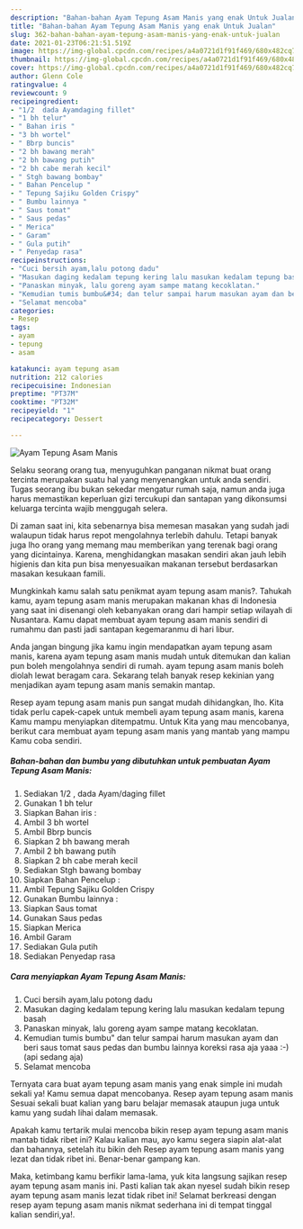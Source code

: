 ```yaml
---
description: "Bahan-bahan Ayam Tepung Asam Manis yang enak Untuk Jualan"
title: "Bahan-bahan Ayam Tepung Asam Manis yang enak Untuk Jualan"
slug: 362-bahan-bahan-ayam-tepung-asam-manis-yang-enak-untuk-jualan
date: 2021-01-23T06:21:51.519Z
image: https://img-global.cpcdn.com/recipes/a4a0721d1f91f469/680x482cq70/ayam-tepung-asam-manis-foto-resep-utama.jpg
thumbnail: https://img-global.cpcdn.com/recipes/a4a0721d1f91f469/680x482cq70/ayam-tepung-asam-manis-foto-resep-utama.jpg
cover: https://img-global.cpcdn.com/recipes/a4a0721d1f91f469/680x482cq70/ayam-tepung-asam-manis-foto-resep-utama.jpg
author: Glenn Cole
ratingvalue: 4
reviewcount: 9
recipeingredient:
- "1/2  dada Ayamdaging fillet"
- "1 bh telur"
- " Bahan iris "
- "3 bh wortel"
- " Bbrp buncis"
- "2 bh bawang merah"
- "2 bh bawang putih"
- "2 bh cabe merah kecil"
- " Stgh bawang bombay"
- " Bahan Pencelup "
- " Tepung Sajiku Golden Crispy"
- " Bumbu lainnya "
- " Saus tomat"
- " Saus pedas"
- " Merica"
- " Garam"
- " Gula putih"
- " Penyedap rasa"
recipeinstructions:
- "Cuci bersih ayam,lalu potong dadu"
- "Masukan daging kedalam tepung kering lalu masukan kedalam tepung basah"
- "Panaskan minyak, lalu goreng ayam sampe matang kecoklatan."
- "Kemudian tumis bumbu&#34; dan telur sampai harum masukan ayam dan beri saus tomat saus pedas dan bumbu lainnya koreksi rasa aja yaaa :-) (api sedang aja)"
- "Selamat mencoba"
categories:
- Resep
tags:
- ayam
- tepung
- asam

katakunci: ayam tepung asam 
nutrition: 212 calories
recipecuisine: Indonesian
preptime: "PT37M"
cooktime: "PT32M"
recipeyield: "1"
recipecategory: Dessert

---
```



![Ayam Tepung Asam Manis](https://img-global.cpcdn.com/recipes/a4a0721d1f91f469/680x482cq70/ayam-tepung-asam-manis-foto-resep-utama.jpg)

Selaku seorang orang tua, menyuguhkan panganan nikmat buat orang tercinta merupakan suatu hal yang menyenangkan untuk anda sendiri. Tugas seorang ibu bukan sekedar mengatur rumah saja, namun anda juga harus memastikan keperluan gizi tercukupi dan santapan yang dikonsumsi keluarga tercinta wajib menggugah selera.

Di zaman  saat ini, kita sebenarnya bisa memesan masakan yang sudah jadi walaupun tidak harus repot mengolahnya terlebih dahulu. Tetapi banyak juga lho orang yang memang mau memberikan yang terenak bagi orang yang dicintainya. Karena, menghidangkan masakan sendiri akan jauh lebih higienis dan kita pun bisa menyesuaikan makanan tersebut berdasarkan masakan kesukaan famili. 



Mungkinkah kamu salah satu penikmat ayam tepung asam manis?. Tahukah kamu, ayam tepung asam manis merupakan makanan khas di Indonesia yang saat ini disenangi oleh kebanyakan orang dari hampir setiap wilayah di Nusantara. Kamu dapat membuat ayam tepung asam manis sendiri di rumahmu dan pasti jadi santapan kegemaranmu di hari libur.

Anda jangan bingung jika kamu ingin mendapatkan ayam tepung asam manis, karena ayam tepung asam manis mudah untuk ditemukan dan kalian pun boleh mengolahnya sendiri di rumah. ayam tepung asam manis boleh diolah lewat beragam cara. Sekarang telah banyak resep kekinian yang menjadikan ayam tepung asam manis semakin mantap.

Resep ayam tepung asam manis pun sangat mudah dihidangkan, lho. Kita tidak perlu capek-capek untuk membeli ayam tepung asam manis, karena Kamu mampu menyiapkan ditempatmu. Untuk Kita yang mau mencobanya, berikut cara membuat ayam tepung asam manis yang mantab yang mampu Kamu coba sendiri.

<!--inarticleads1-->

##### Bahan-bahan dan bumbu yang dibutuhkan untuk pembuatan Ayam Tepung Asam Manis:

1. Sediakan 1/2 , dada Ayam/daging fillet
1. Gunakan 1 bh telur
1. Siapkan  Bahan iris :
1. Ambil 3 bh wortel
1. Ambil  Bbrp buncis
1. Siapkan 2 bh bawang merah
1. Ambil 2 bh bawang putih
1. Siapkan 2 bh cabe merah kecil
1. Sediakan  Stgh bawang bombay
1. Siapkan  Bahan Pencelup :
1. Ambil  Tepung Sajiku Golden Crispy
1. Gunakan  Bumbu lainnya :
1. Siapkan  Saus tomat
1. Gunakan  Saus pedas
1. Siapkan  Merica
1. Ambil  Garam
1. Sediakan  Gula putih
1. Sediakan  Penyedap rasa




<!--inarticleads2-->

##### Cara menyiapkan Ayam Tepung Asam Manis:

1. Cuci bersih ayam,lalu potong dadu
1. Masukan daging kedalam tepung kering lalu masukan kedalam tepung basah
1. Panaskan minyak, lalu goreng ayam sampe matang kecoklatan.
1. Kemudian tumis bumbu&#34; dan telur sampai harum masukan ayam dan beri saus tomat saus pedas dan bumbu lainnya koreksi rasa aja yaaa :-) (api sedang aja)
1. Selamat mencoba




Ternyata cara buat ayam tepung asam manis yang enak simple ini mudah sekali ya! Kamu semua dapat mencobanya. Resep ayam tepung asam manis Sesuai sekali buat kalian yang baru belajar memasak ataupun juga untuk kamu yang sudah lihai dalam memasak.

Apakah kamu tertarik mulai mencoba bikin resep ayam tepung asam manis mantab tidak ribet ini? Kalau kalian mau, ayo kamu segera siapin alat-alat dan bahannya, setelah itu bikin deh Resep ayam tepung asam manis yang lezat dan tidak ribet ini. Benar-benar gampang kan. 

Maka, ketimbang kamu berfikir lama-lama, yuk kita langsung sajikan resep ayam tepung asam manis ini. Pasti kalian tak akan nyesel sudah bikin resep ayam tepung asam manis lezat tidak ribet ini! Selamat berkreasi dengan resep ayam tepung asam manis nikmat sederhana ini di tempat tinggal kalian sendiri,ya!.

